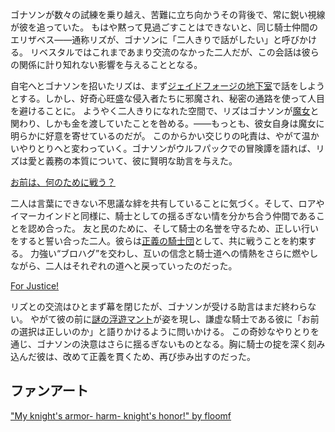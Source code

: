 <!-- title: 名誉と正義 -->
<!-- relationship: Friends -->

ゴナソンが数々の試練を乗り越え、苦難に立ち向かうその背後で、常に鋭い視線が彼を追っていた。
もはや黙って見過ごすことはできないと、同じ騎士仲間のエリザベス――通称リズが、ゴナソンに「二人きりで話がしたい」と呼びかける。
リベスタルではこれまであまり交流のなかった二人だが、この会話は彼らの関係に計り知れない影響を与えることとなる。

自宅へとゴナソンを招いたリズは、まず[ジェイドフォージの地下室](https://youtu.be/alQr5XqoUPs?t=9708)で話をしようとする。しかし、好奇心旺盛な侵入者たちに邪魔され、秘密の通路を使って人目を避けることに。
ようやく二人きりになれた空間で、リズはゴナソンが[魔女](https://youtu.be/alQr5XqoUPs?t=9885)と関わり、しかも金を渡していたことを咎める。――もっとも、彼女自身は魔女に明らかに好意を寄せているのだが。
このからかい交じりの叱責は、やがて温かいやりとりへと変わっていく。ゴナソンがウルフパックでの冒険譚を語れば、リズは愛と義務の本質について、彼に賢明な助言を与えた。

[お前は、何のために戦う？](#embed:https://youtu.be/alQr5XqoUPs?t=10749)

二人は言葉にできない不思議な絆を共有していることに気づく。そして、ロアやイマーカインドと同様に、騎士としての揺るぎない情を分かち合う仲間であることを認め合った。
友と民のために、そして騎士の名誉を守るため、正しい行いをすると誓い合った二人。彼らは[正義の騎士団](https://youtu.be/alQr5XqoUPs?t=10950)として、共に戦うことを約束する。
力強い“ブロハグ”を交わし、互いの信念と騎士道への情熱をさらに燃やしながら、二人はそれぞれの道へと戻っていったのだった。

[For Justice!](#embed:https://youtu.be/alQr5XqoUPs?t=11090)

リズとの交流はひとまず幕を閉じたが、ゴナソンが受ける助言はまだ終わらない。
やがて彼の前に[謎の浮遊マント](https://youtu.be/alQr5XqoUPs?t=11687)が姿を現し、謙虚な騎士である彼に「お前の選択は正しいのか」と語りかけるように問いかける。
この奇妙なやりとりを通じ、ゴナソンの決意はさらに揺るぎないものとなる。胸に騎士の掟を深く刻み込んだ彼は、改めて正義を貫くため、再び歩み出すのだった。

## ファンアート

["My knight's armor- harm- knight's honor!" by floomf](https://x.com/fluumf/status/1920463783882891312)
